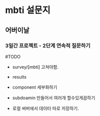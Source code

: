 # mbti 설문지

## 어버이날

### 3일간 프로젝트 - 2단계 연속적 질문하기

#TODO

- survey/[mbti] 고쳐야함.
- results

- component 세부화하기
- subdoamin 만들어서 여러개 할수있게끔하기
- 로컬 써버에서 데이터 따로 저장하기.
